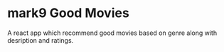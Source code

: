 # mark9 Good Movies
 A react app which recommend good movies based on genre along with desription and ratings.
